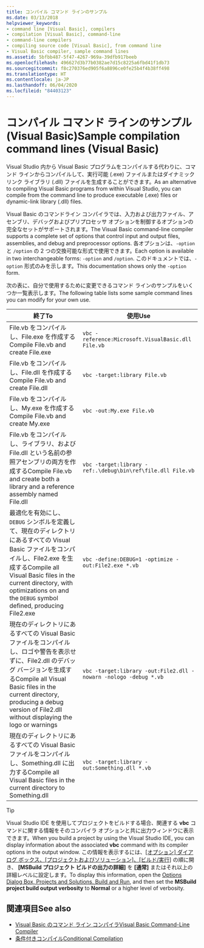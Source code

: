 ```yaml
---
title: コンパイル コマンド ラインのサンプル
ms.date: 03/13/2018
helpviewer_keywords:
- command line [Visual Basic], compilers
- compilation [Visual Basic], command-line
- command-line compilers
- compiling source code [Visual Basic], from command line
- Visual Basic compiler, sample command lines
ms.assetid: 5bfbb487-5f47-4267-969a-39dfb917beeb
ms.openlocfilehash: 496627d3b77b0382ae7d15c8225a6fbd41f1db73
ms.sourcegitcommit: f8c270376ed905f6a8896ce0fe25b4f4b38ff498
ms.translationtype: HT
ms.contentlocale: ja-JP
ms.lasthandoff: 06/04/2020
ms.locfileid: "84403123"
---
```

# <a name="sample-compilation-command-lines-visual-basic"></a><span data-ttu-id="9c690-102">コンパイル コマンド ラインのサンプル (Visual Basic)</span><span class="sxs-lookup"><span data-stu-id="9c690-102">Sample compilation command lines (Visual Basic)</span></span>

<span data-ttu-id="9c690-103">Visual Studio 内から Visual Basic プログラムをコンパイルする代わりに、コマンド ラインからコンパイルして、実行可能 (.exe) ファイルまたはダイナミックリンク ライブラリ (.dll) ファイルを生成することができます。</span><span class="sxs-lookup"><span data-stu-id="9c690-103">As an alternative to compiling Visual Basic programs from within Visual Studio, you can compile from the command line to produce executable (.exe) files or dynamic-link library (.dll) files.</span></span>

<span data-ttu-id="9c690-104">Visual Basic のコマンドライン コンパイラでは、入力および出力ファイル、アセンブリ、デバッグおよびプリプロセッサ オプションを制御するオプションの完全なセットがサポートされます。</span><span class="sxs-lookup"><span data-stu-id="9c690-104">The Visual Basic command-line compiler supports a complete set of options that control input and output files, assemblies, and debug and preprocessor options.</span></span> <span data-ttu-id="9c690-105">各オプションは、`-option` と `/option` の 2 つの交換可能な形式で使用できます。</span><span class="sxs-lookup"><span data-stu-id="9c690-105">Each option is available in two interchangeable forms: `-option` and `/option`.</span></span> <span data-ttu-id="9c690-106">このドキュメントでは、`-option` 形式のみを示します。</span><span class="sxs-lookup"><span data-stu-id="9c690-106">This documentation shows only the `-option` form.</span></span>

<span data-ttu-id="9c690-107">次の表に、自分で使用するために変更できるコマンド ラインのサンプルをいくつか一覧表示します。</span><span class="sxs-lookup"><span data-stu-id="9c690-107">The following table lists some sample command lines you can modify for your own use.</span></span>

|<span data-ttu-id="9c690-108">終了</span><span class="sxs-lookup"><span data-stu-id="9c690-108">To</span></span>|<span data-ttu-id="9c690-109">使用</span><span class="sxs-lookup"><span data-stu-id="9c690-109">Use</span></span>|
|--------|---------|
|<span data-ttu-id="9c690-110">File.vb をコンパイルし、File.exe を作成する</span><span class="sxs-lookup"><span data-stu-id="9c690-110">Compile File.vb and create File.exe</span></span>|`vbc -reference:Microsoft.VisualBasic.dll File.vb`|
|<span data-ttu-id="9c690-111">File.vb をコンパイルし、File.dll を作成する</span><span class="sxs-lookup"><span data-stu-id="9c690-111">Compile File.vb and create File.dll</span></span>|`vbc -target:library File.vb`|
|<span data-ttu-id="9c690-112">File.vb をコンパイルし、My.exe を作成する</span><span class="sxs-lookup"><span data-stu-id="9c690-112">Compile File.vb and create My.exe</span></span>|`vbc -out:My.exe File.vb`|
|<span data-ttu-id="9c690-113">File.vb をコンパイルし、ライブラリ、および File.dll という名前の参照アセンブリの両方を作成する</span><span class="sxs-lookup"><span data-stu-id="9c690-113">Compile File.vb and create both a library and a reference assembly named File.dll</span></span>|`vbc -target:library -ref:.\debug\bin\ref\file.dll File.vb`|
|<span data-ttu-id="9c690-114">最適化を有効にし、`DEBUG` シンボルを定義して、現在のディレクトリにあるすべての Visual Basic ファイルをコンパイルし、File2.exe を生成する</span><span class="sxs-lookup"><span data-stu-id="9c690-114">Compile all Visual Basic files in the current directory, with optimizations on and the `DEBUG` symbol defined, producing File2.exe</span></span>|`vbc -define:DEBUG=1 -optimize -out:File2.exe *.vb`|
|<span data-ttu-id="9c690-115">現在のディレクトリにあるすべての Visual Basic ファイルをコンパイルし、ロゴや警告を表示せずに、File2.dll のデバッグ バージョンを生成する</span><span class="sxs-lookup"><span data-stu-id="9c690-115">Compile all Visual Basic files in the current directory, producing a debug version of File2.dll without displaying the logo or warnings</span></span>|`vbc -target:library -out:File2.dll -nowarn -nologo -debug *.vb`|
|<span data-ttu-id="9c690-116">現在のディレクトリにあるすべての Visual Basic ファイルをコンパイルし、Something.dll に出力する</span><span class="sxs-lookup"><span data-stu-id="9c690-116">Compile all Visual Basic files in the current directory to Something.dll</span></span>|`vbc -target:library -out:Something.dll *.vb`|

> [!TIP]
> <span data-ttu-id="9c690-117">Visual Studio IDE を使用してプロジェクトをビルドする場合、関連する **vbc** コマンドに関する情報をそのコンパイラ オプションと共に出力ウィンドウに表示できます。</span><span class="sxs-lookup"><span data-stu-id="9c690-117">When you build a project by using the Visual Studio IDE, you can display information about the associated **vbc** command with its compiler options in the output window.</span></span> <span data-ttu-id="9c690-118">この情報を表示するには、[[オプション] ダイアログ ボックス、[プロジェクトおよびソリューション]、[ビルド/実行]](/visualstudio/ide/reference/options-dialog-box-projects-and-solutions-build-and-run) の順に開き、 **[MSBuild プロジェクト ビルドの出力の詳細]** を **[通常]** またはそれ以上の詳細レベルに設定します。</span><span class="sxs-lookup"><span data-stu-id="9c690-118">To display this information, open the [Options Dialog Box,  Projects and Solutions, Build and Run](/visualstudio/ide/reference/options-dialog-box-projects-and-solutions-build-and-run), and then set the **MSBuild project build output verbosity** to **Normal** or a higher level of verbosity.</span></span>

## <a name="see-also"></a><span data-ttu-id="9c690-119">関連項目</span><span class="sxs-lookup"><span data-stu-id="9c690-119">See also</span></span>

- [<span data-ttu-id="9c690-120">Visual Basic のコマンド ライン コンパイラ</span><span class="sxs-lookup"><span data-stu-id="9c690-120">Visual Basic Command-Line Compiler</span></span>](index.md)
- [<span data-ttu-id="9c690-121">条件付きコンパイル</span><span class="sxs-lookup"><span data-stu-id="9c690-121">Conditional Compilation</span></span>](../../programming-guide/program-structure/conditional-compilation.md)
